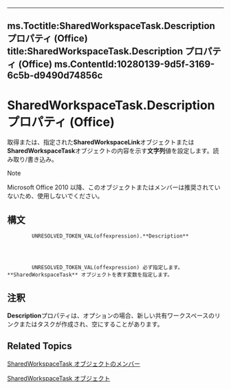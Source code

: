 

---
ms.Toctitle:SharedWorkspaceTask.Description プロパティ (Office)
title:SharedWorkspaceTask.Description プロパティ (Office)
ms.ContentId:10280139-9d5f-3169-6c5b-d9490d74856c
---
# SharedWorkspaceTask.Description プロパティ (Office)




取得または、指定された**SharedWorkspaceLink**オブジェクトまたは**SharedWorkspaceTask**オブジェクトの内容を示す**文字列**値を設定します。読み取り/書き込み。

>[!NOTE]
>Microsoft Office 2010 以降、このオブジェクトまたはメンバーは推奨されていないため、使用しないでください。





## 構文

            UNRESOLVED_TOKEN_VAL(offexpression).**Description**




            UNRESOLVED_TOKEN_VAL(offexpression) 必ず指定します。**SharedWorkspaceTask** オブジェクトを表す変数を指定します。



## 注釈
**Description**プロパティは、オプションの場合、新しい共有ワークスペースのリンクまたはタスクが作成され、空にすることがあります。



## Related Topics

[SharedWorkspaceTask オブジェクトのメンバー](5b5589d1-f907-7357-f930-eede569d2021.md)

[SharedWorkspaceTask オブジェクト](fbd82b03-53fa-12ff-9fb2-07bef012dde8.md)




